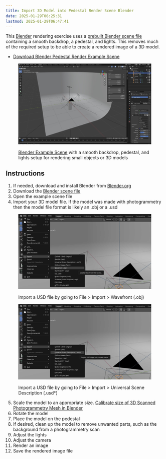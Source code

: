 ```yaml
---
title: Import 3D Model into Pedestal Render Scene Blender
date: 2025-01-29T06:25:31
lastmod: 2025-01-29T06:47:41
---
```


This [Blender](./blender.md) rendering exercise uses a [prebuilt Blender scene file](./attachments/2025-01-29-pedestal-render-setup.blend) containing a smooth backdrop, a pedestal, and lights. This removes much of the required setup to be able to create a rendered image of a 3D model.

- [Download Blender Pedestal Render Example Scene](./attachments/2025-01-29-pedestal-render-setup.blend)

<figure>

[![Blender example render scene setup with pedestal](./attachments/2025-01-29-blender-example-render-scene-screenshot.jpg)](./attachments/2025-01-29-blender-example-render-scene-screenshot.jpg)

<figcaption>

[Blender Example Scene](./attachments/2025-01-29-pedestal-render-setup.blend) with a smooth backdrop, pedestal, and lights setup for rendering small objects or 3D models

</figcaption>
</figure>

## Instructions

1. If needed, download and install Blender from [Blender.org](https://www.blender.org/download/)
2. Download the [Blender scene file](./attachments/2025-01-29-pedestal-render-setup.blend)
3. Open the example scene file
4. Import your 3D model file. If the model was made with photogrammetry then the model file format is likely an .obj or a .usd

<div class="gallery-grid">
<figure>

![Blender import obj file](./attachments/2025-01-29-import-obj-file-blender.jpg)

<figcaption>

Import a USD file by going to File > Import > Wavefront (.obj)

</figcaption>
</figure>

<figure>

![Blender import USD file](./attachments/2025-01-29-import-usd-file-blender.jpg)

<figcaption>

Import a USD file by going to File > Import > Universal Scene Description (.usd\*)

</figcaption>
</figure>
</div>

5. Scale the model to an appropriate size. [Calibrate size of 3D Scanned Photogrammetry Mesh in Blender](https://youtu.be/MUb7I4lBSZs)
6. Rotate the model
7. Place the model on the pedestal
8. If desired, clean up the model to remove unwanted parts, such as the background from a photogrammetry scan
9. Adjust the lights
10. Adjust the camera
11. Render an image
12. Save the rendered image file
